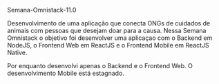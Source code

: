Semana-Omnistack-11.0

Desenvolvimento de uma aplicação que conecta ONGs de cuidados de animais com pessoas que desejam doar para a causa.
Nessa Semana Omnistack o objetivo foi desenvolver uma aplicaçao com o Backend em NodeJS, o Frontend Web em ReactJS e o Frontend Mobile em ReactJS Native.

Por enquanto desenvolvi apenas o Backend e o Frontend Web. O desenvolvimento Mobile está estagnado.
